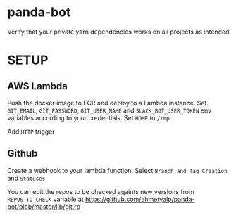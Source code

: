 # panda-bot

Verify that your private yarn dependencies works on all projects as intended

# SETUP

## AWS Lambda

Push the docker image to ECR and deploy to a Lambda instance. Set `GIT_EMAIL`, `GIT_PASSWORD`, `GIT_USER_NAME` and `SLACK_BOT_USER_TOKEN` env variables according to your credentials. Set `HOME` to  `/tmp`

Add `HTTP` trigger

## Github

Create a webhook to your lambda function. Select `Branch and Tag Creation` and `Statuses`

You can edit the repos to be checked againts new versions from `REPOS_TO_CHECK` variable at https://github.com/ahmetyalp/panda-bot/blob/master/lib/git.rb
